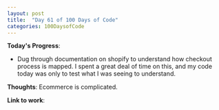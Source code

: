 ```yaml
---
layout: post
title:  "Day 61 of 100 Days of Code"
categories: 100DaysofCode
---
```

**Today's Progress**:
+ Dug through documentation on shopify to understand how checkout process is mapped. I spent a great deal of time on this, and my code today was only to test what I was seeing to understand. 

**Thoughts**:  Ecommerce is complicated.

**Link to work**:
